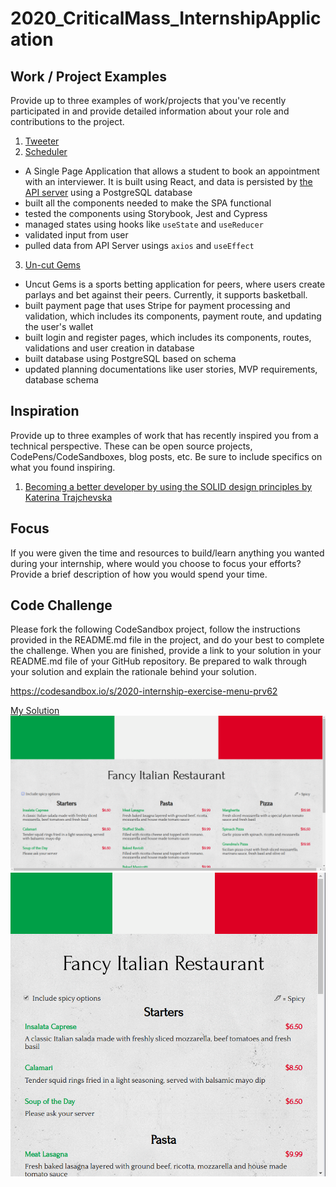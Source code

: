 # 2020_CriticalMass_InternshipApplication

## Work / Project Examples

Provide up to three examples of work/projects that you've recently participated in and provide detailed information about your role and contributions to the project.
1. [Tweeter](https://github.com/Michael-Xie/tweeter)
2. [Scheduler](https://github.com/Michael-Xie/scheduler)
  - A Single Page Application that allows a student to book an appointment with an interviewer. It is built using React, and data is persisted by [the API server](https://github.com/Michael-Xie/scheduler-api) using a PostgreSQL database 
  - built all the components needed to make the SPA functional
  - tested the components using Storybook, Jest and Cypress
  - managed states using hooks like `useState` and `useReducer`
  - validated input from user
  - pulled data from API Server usings `axios` and `useEffect`
3. [Un-cut Gems](https://github.com/pizzani/uncut-gems-client)
  - Uncut Gems is a sports betting application for peers, where users create parlays and bet against their peers. Currently, it supports basketball.
  - built payment page that uses Stripe for payment processing and validation, which includes its components, payment route, and updating the user's wallet
  - built login and register pages, which includes its components, routes, validations and user creation in database
  - built database using PostgreSQL based on schema
  - updated planning documentations like user stories, MVP requirements, database schema

## Inspiration

Provide up to three examples of work that has recently inspired you from a technical perspective. These can be open source projects, CodePens/CodeSandboxes, blog posts, etc. Be sure to include specifics on what you found inspiring.
1. [Becoming a better developer by using the SOLID design principles by Katerina Trajchevska](https://www.youtube.com/watch?v=rtmFCcjEgEw)

## Focus

If you were given the time and resources to build/learn anything you wanted during your internship, where would you choose to focus your efforts? Provide a brief description of how you would spend your time.

## Code Challenge

Please fork the following CodeSandbox project, follow the instructions provided in the README.md file in the project, and do your best to complete the challenge. When you are finished, provide a link to your solution in your README.md file of your GitHub repository. Be prepared to walk through your solution and explain the rationale behind your solution.

https://codesandbox.io/s/2020-internship-exercise-menu-prv62

[My Solution](https://codesandbox.io/s/2020-internship-exercise-menu-onimd)
![Desktop/Tablet View](https://github.com/Michael-Xie/2020_CriticalMass_InternshipApplication/blob/master/docs/desktop-tablet-view.png)
![Mobile View](https://github.com/Michael-Xie/2020_CriticalMass_InternshipApplication/blob/master/docs/mobile-view.png)